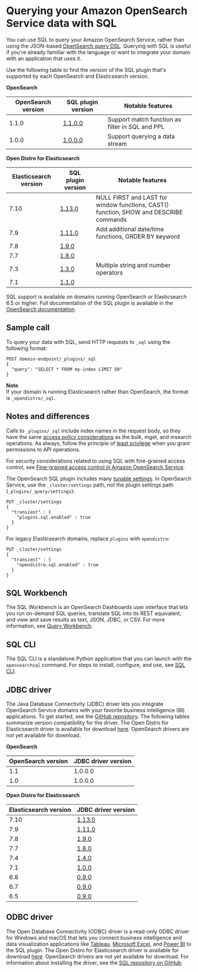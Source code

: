 # Querying your Amazon OpenSearch Service data with SQL<a name="sql-support"></a>

You can use SQL to query your Amazon OpenSearch Service, rather than using the JSON\-based [OpenSearch query DSL](https://opensearch.org/docs/opensearch/query-dsl/full-text/)\. Querying with SQL is useful if you're already familiar with the language or want to integrate your domain with an application that uses it\.

Use the following table to find the version of the SQL plugin that's supported by each OpenSearch and Elasticsearch version\.


**OpenSearch**  

| OpenSearch version | SQL plugin version | Notable features | 
| --- | --- | --- | 
| 1\.1\.0 | [1\.1\.0\.0](https://github.com/opensearch-project/sql/releases/tag/1.1.0.0) |  Support match function as filter in SQL and PPL  | 
| 1\.0\.0 | [1\.0\.0\.0](https://github.com/opensearch-project/sql/releases/tag/1.0.0.0) | Support querying a data stream | 


**Open Distro for Elasticsearch**  

| Elasticsearch version | SQL plugin version | Notable features | 
| --- | --- | --- | 
| 7\.10 | [1\.13\.0](https://github.com/opendistro-for-elasticsearch/sql/releases/tag/v1.13.0.0) | NULL FIRST and LAST for window functions, CAST\(\) function, SHOW and DESCRIBE commands | 
| 7\.9 | [1\.11\.0](https://github.com/opendistro-for-elasticsearch/sql/releases/tag/v1.11.0.0) | Add additional date/time functions, ORDER BY keyword | 
| 7\.8 | [1\.9\.0](https://github.com/opendistro-for-elasticsearch/sql/releases/tag/v1.9.0.0) |  | 
| 7\.7 | [1\.8\.0](https://github.com/opendistro-for-elasticsearch/sql/releases/tag/v1.8.0.0) |  | 
|  7\.3  | [1\.3\.0](https://github.com/opendistro-for-elasticsearch/sql/releases/tag/v1.3.0.0) | Multiple string and number operators | 
| 7\.1 | [1\.1\.0](https://github.com/opendistro-for-elasticsearch/sql/releases/tag/v1.1.0.0) |  | 

SQL support is available on domains running OpenSearch or Elasticsearch 6\.5 or higher\. Full documentation of the SQL plugin is available in the [OpenSearch documentation](https://opensearch.org/docs/search-plugins/sql/index/)\.

## Sample call<a name="sql-sample"></a>

To query your data with SQL, send HTTP requests to `_sql` using the following format:

```
POST domain-endpoint/_plugins/_sql
{
  "query": "SELECT * FROM my-index LIMIT 50"
}
```

**Note**  
If your domain is running Elasticsearch rather than OpenSearch, the format is `_opendistro/_sql`\.

## Notes and differences<a name="sql-diff"></a>

Calls to `_plugins/_sql` include index names in the request body, so they have the same [access policy considerations](ac.md#ac-advanced) as the bulk, mget, and msearch operations\. As always, follow the principle of [least privilege](https://docs.aws.amazon.com/IAM/latest/UserGuide/best-practices.html#grant-least-privilege) when you grant permissions to API operations\.

For security considerations related to using SQL with fine\-grained access control, see [Fine\-grained access control in Amazon OpenSearch Service](fgac.md)\.

The OpenSearch SQL plugin includes many [tunable settings](https://opensearch.org/docs/search-plugins/sql/settings/)\. In OpenSearch Service, use the `_cluster/settings` path, not the plugin settings path \(`_plugins/_query/settings`\):

```
PUT _cluster/settings
{
  "transient" : {
    "plugins.sql.enabled" : true
  }
}
```

For legacy Elasticsearch domains, replace `plugins` with `opendistro`:

```
PUT _cluster/settings
{
  "transient" : {
    "opendistro.sql.enabled" : true
  }
}
```

## SQL Workbench<a name="workbench"></a>

The SQL Workbench is an OpenSearch Dashboards user interface that lets you run on\-demand SQL queries, translate SQL into its REST equivalent, and view and save results as text, JSON, JDBC, or CSV\. For more information, see [Query Workbench](https://opensearch.org/docs/search-plugins/sql/workbench/)\.

## SQL CLI<a name="cli"></a>

The SQL CLI is a standalone Python application that you can launch with the `opensearchsql` command\. For steps to install, configure, and use, see [SQL CLI](https://opensearch.org/docs/search-plugins/sql/cli/)\.

## JDBC driver<a name="jdbc-driver"></a>

The Java Database Connectivity \(JDBC\) driver lets you integrate OpenSearch Service domains with your favorite business intelligence \(BI\) applications\. To get started, see the [GitHub repository](https://github.com/opensearch-project/sql/tree/main/sql-jdbc)\. The following tables summarize version compatibility for the driver\. The Open Distro for Elasticsearch driver is available for download [here](https://opendistro.github.io/for-elasticsearch/downloads.html#connect)\. OpenSearch drivers are not yet available for download\.


**OpenSearch**  

| OpenSearch version | JDBC driver version | 
| --- | --- | 
| 1\.1 | 1\.0\.0\.0 | 
| 1\.0 | 1\.0\.0\.0 | 


**Open Distro for Elasticsearch**  

| Elasticsearch version | JDBC driver version | 
| --- | --- | 
| 7\.10 | [1\.13\.0](https://d3g5vo6xdbdb9a.cloudfront.net/downloads/elasticsearch-clients/opendistro-sql-jdbc/opendistro-sql-jdbc-1.13.0.0.jar) | 
| 7\.9 | [1\.11\.0](https://d3g5vo6xdbdb9a.cloudfront.net/downloads/elasticsearch-clients/opendistro-sql-jdbc/opendistro-sql-jdbc-1.11.0.0.jar) | 
| 7\.8 | [1\.9\.0](https://d3g5vo6xdbdb9a.cloudfront.net/downloads/elasticsearch-clients/opendistro-sql-jdbc/opendistro-sql-jdbc-1.9.0.0.jar) | 
| 7\.7 | [1\.8\.0](https://d3g5vo6xdbdb9a.cloudfront.net/downloads/elasticsearch-clients/opendistro-sql-jdbc/opendistro-sql-jdbc-1.8.0.0.jar) | 
| 7\.4 | [1\.4\.0](https://d3g5vo6xdbdb9a.cloudfront.net/downloads/elasticsearch-clients/opendistro-sql-jdbc/opendistro-sql-jdbc-1.4.0.0.jar) | 
| 7\.1 | [1\.0\.0](https://d3g5vo6xdbdb9a.cloudfront.net/downloads/elasticsearch-clients/opendistro-sql-jdbc/opendistro-sql-jdbc-1.0.0.0.jar) | 
| 6\.8 | [0\.9\.0](https://d3g5vo6xdbdb9a.cloudfront.net/downloads/elasticsearch-clients/opendistro-sql-jdbc/opendistro-sql-jdbc-0.9.0.0.jar) | 
| 6\.7 | [0\.9\.0](https://d3g5vo6xdbdb9a.cloudfront.net/downloads/elasticsearch-clients/opendistro-sql-jdbc/opendistro-sql-jdbc-0.9.0.0.jar) | 
| 6\.5 | [0\.9\.0](https://d3g5vo6xdbdb9a.cloudfront.net/downloads/elasticsearch-clients/opendistro-sql-jdbc/opendistro-sql-jdbc-0.9.0.0.jar) | 

## ODBC driver<a name="odbc"></a>

The Open Database Connectivity \(ODBC\) driver is a read\-only ODBC driver for Windows and macOS that lets you connect business intelligence and data visualization applications like [Tableau](https://github.com/opensearch-project/sql/blob/main/sql-odbc/docs/user/tableau_support.md), [Microsoft Excel](https://github.com/opensearch-project/sql/blob/main/sql-odbc/docs/user/microsoft_excel_support.md), and [Power BI](https://github.com/opensearch-project/sql/blob/main/sql-odbc/docs/user/power_bi_support.md) to the SQL plugin\. The Open Distro for Elasticsearch driver is available for download [here](https://opendistro.github.io/for-elasticsearch/downloads.html#connect)\. OpenSearch drivers are not yet available for download\. For information about installing the driver, see the [SQL repository on GitHub](https://github.com/opensearch-project/sql/tree/main/sql-odbc)\.
